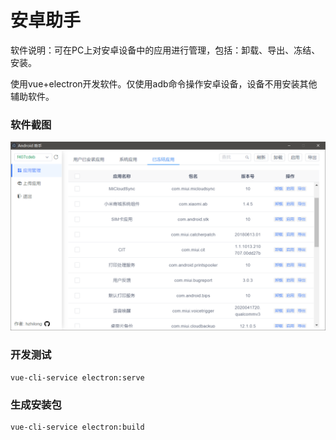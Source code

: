 # 安卓助手
软件说明：可在PC上对安卓设备中的应用进行管理，包括：卸载、导出、冻结、安装。

使用vue+electron开发软件。仅使用adb命令操作安卓设备，设备不用安装其他辅助软件。

### 软件截图
![alt 截图01](./app_screenshot/01.png)

### 开发测试
```
vue-cli-service electron:serve
```

### 生成安装包
```
vue-cli-service electron:build
```
